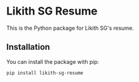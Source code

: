 # Likith SG Resume

This is the Python package for Likith SG's resume.

## Installation

You can install the package with pip:

```bash
pip install likith-sg-resume
```  
